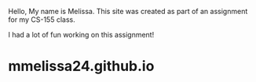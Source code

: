Hello, My name is Melissa. This site was created as part of an assignment for my CS-155 class.

I had a lot of fun working on this assignment! 
# mmelissa24.github.io
